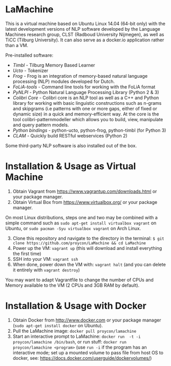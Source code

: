 LaMachine
===========

This is a virtual machine based on Ubuntu Linux 14.04 (64-bit only)
with the latest development versions of NLP software developed by the Language
Machines research group,  CLST (Radboud University Nijmegen), as well as TiCC
(Tilburg University). It can also serve as a docker.io application rather than
a VM.

Pre-installed software:
- *Timbl* - Tilburg Memory Based Learner
- *Ucto* - Tokenizer
- *Frog* - Frog is an integration of memory-based natural language processing (NLP) modules developed for Dutch.
- *FoLiA-tools* - Command line tools for working with the FoLiA format
- *PyNLPl* - Python Natural Language Processing Library (Python 2 & 3)
- *Colibri Core* - Colibri core is an NLP tool as well as a C++ and Python library for working
  with basic linguistic constructions such as n-grams and skipgrams (i.e patterns
  with one or more gaps, either of fixed or dynamic size) in a quick and
  memory-efficient way. At the core is the tool colibri-patternmodeller which
  allows you to build, view, manipulate and query pattern models.
- *Python bindings* - python-ucto, python-frog, python-timbl (for Python 3)
- *CLAM* - Quickly build RESTful webservices (Python 2)

Some third-party NLP software is also installed out of the box.

Installation & Usage as Virtual Machine
=========================================

1. Obtain Vagrant from https://www.vagrantup.com/downloads.html or your package manager.
2. Obtain Virtual Box from https://www.virtualbox.org/ or your package manager.

On most Linux distributions, steps one and two may be combined with a simple command such as
``sudo apt-get install virtualbox vagrant`` on Ubuntu, or ``sudo pacman -Syu virtualbox vagrant`` on Arch Linux.

3. Clone this repository and navigate to the directory in the terminal: ``$ git clone https://github.com/proycon/LaMachine && cd LaMachine`` 
4. Power up the VM: ``vagrant up`` (this will download and install everything
the first time)
5. SSH into your VM: ``vagrant ssh``
6. When done, power down the VM with: ``vagrant halt`` (and you can delete it entirely with ``vagrant destroy``)

You may want to adapt Vagrantfile to change the number of CPUs and Memory
available to the VM (2 CPUs and 3GB RAM by default).


Installation & Usage with Docker
=========================================

1. Obtain Docker from http://www.docker.com or your package manager (``sudo apt-get install docker`` on Ubuntu).
2. Pull the LaMachine image: ``docker pull proycon/lamachine``
3. Start an interactive prompt to LaMachine: ``docker run  -t -i proycon/lamachine /bin/bash``, or run stuff: ``docker run proycon/lamachine <program>``  (use ``run -i`` if the program has an interactive mode; set up a mounted volume to pass file from host OS to docker, see: https://docs.docker.com/userguide/dockervolumes/)






 
